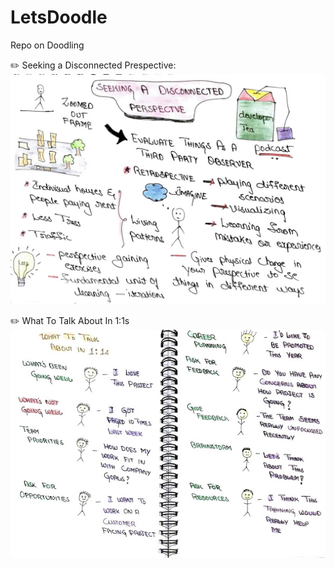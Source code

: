 # LetsDoodle
Repo on Doodling

:pencil2: Seeking a Disconnected Prespective:</br> <img src="https://github.com/vinayhulgar/LetsDoodle/blob/master/IMG_1750.JPG" alt="seeking a Disconnected Prespective"/>

:pencil2: What To Talk About In 1:1s </br> <img src="https://github.com/vinayhulgar/LetsDoodle/blob/master/IMG_1762.jpg" alt="What to talk about in 1:1"/>
